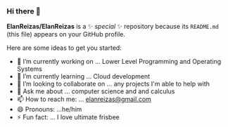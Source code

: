 ### Hi there 👋
**ElanReizas/ElanReizas** is a ✨ _special_ ✨ repository because its `README.md` (this file) appears on your GitHub profile.

Here are some ideas to get you started:

- 🔭 I’m currently working on ... Lower Level Programming and Operating Systems
- 🌱 I’m currently learning ... Cloud development
- 👯 I’m looking to collaborate on ... any projects I'm able to help with
- 💬 Ask me about ... computer science and and calculus
- 📫 How to reach me: ... elanreizas@gmail.com
- 😄 Pronouns: ...he/him
- ⚡ Fun fact: ... I love ultimate frisbee
